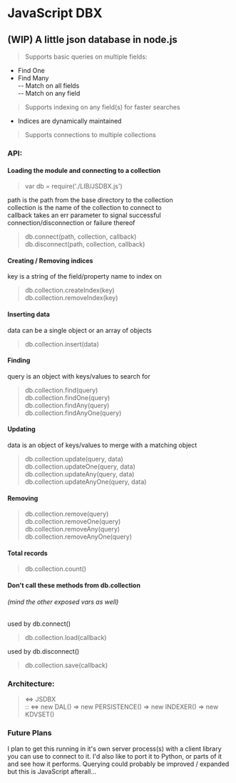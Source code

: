 # JavaScript DBX
## (WIP) A little json database in node.js

> Supports basic queries on multiple fields:  
  - Find One  
  - Find Many  
  -- Match on all fields  
  -- Match on any field  

> Supports indexing on any field(s) for faster searches
  - Indices are dynamically maintained

> Supports connections to multiple collections

### API:

#### Loading the module and connecting to a collection

> var db = require('./LIB/JSDBX.js')

path is the path from the base directory to the collection  
collection is the name of the collection to connect to  
callback takes an err parameter to signal successful connection/disconnection or failure thereof  
> db.connect(path, collection, callback)  
> db.disconnect(path, collection, callback)

#### Creating / Removing indices
key is a string of the field/property name to index on  
> db.collection.createIndex(key)  
> db.collection.removeIndex(key)  

#### Inserting data
data can be a single object or an array of objects
> db.collection.insert(data)  

#### Finding
query is an object with keys/values to search for  
> db.collection.find(query)  
> db.collection.findOne(query)  
> db.collection.findAny(query)  
> db.collection.findAnyOne(query)  

#### Updating
data is an object of keys/values to merge with a matching object  
> db.collection.update(query, data)  
> db.collection.updateOne(query, data)  
> db.collection.updateAny(query, data)  
> db.collection.updateAnyOne(query, data)  

#### Removing
> db.collection.remove(query)  
> db.collection.removeOne(query)  
> db.collection.removeAny(query)  
> db.collection.removeAnyOne(query)  

#### Total records
> db.collection.count()  

#### Don't call these methods from db.collection
###### (mind the other exposed vars as well)
used by db.connect()  
> db.collection.load(callback)  

used by db.disconnect()  
> db.collection.save(callback)  

### Architecture:
> <=> JSDBX  
>     :: <=> new DAL() => new PERSISTENCE() => new INDEXER() => new KDVSET()  

### Future Plans
I plan to get this running in it's own server process(s) with a client library you can use to connect to it.
I'd also like to port it to Python, or parts of it and see how it performs.
Querying could probably be improved / expanded but this is JavaScript afterall...
